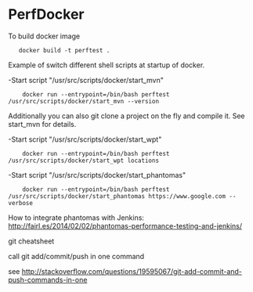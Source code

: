 # PerfDocker

To build docker image
```
   docker build -t perftest .
```


Example of switch different shell scripts at startup of docker.

-Start script "/usr/src/scripts/docker/start_mvn"
```
	docker run --entrypoint=/bin/bash perftest /usr/src/scripts/docker/start_mvn --version
```

Additionally you can also git clone a project on the fly and compile it. See start_mvn for details.


-Start script "/usr/src/scripts/docker/start_wpt"
```
	docker run --entrypoint=/bin/bash perftest /usr/src/scripts/docker/start_wpt locations
```


-Start script "/usr/src/scripts/docker/start_phantomas"
```
	docker run --entrypoint=/bin/bash perftest /usr/src/scripts/docker/start_phantomas https://www.google.com --verbose
```
 How to integrate phantomas with Jenkins: http://fairl.es/2014/02/02/phantomas-performance-testing-and-jenkins/


git cheatsheet

call git add/commit/push in one command

  see http://stackoverflow.com/questions/19595067/git-add-commit-and-push-commands-in-one
 
